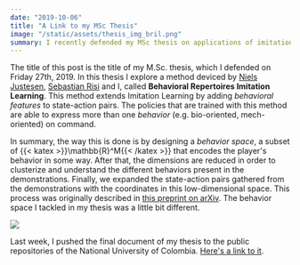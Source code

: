 ```yaml
---
date: "2019-10-06"
title: "A Link to my MSc Thesis"
image: "/static/assets/thesis_img_bril.png"
summary: I recently defended my MSc thesis on applications of imitation learning to StarCraft 2. Here is a link to it.
---
```


The title of this post is the title of my M.Sc. thesis, which I defended on Friday 27th, 2019. In this thesis I explore a method deviced by [Niels Justesen](https://njustesen.com/), [Sebastian Risi](http://sebastianrisi.com/) and I, called **Behavioral Repertoires Imitation Learning**. This method extends Imitation Learning by adding *behavioral features* to state-action pairs. The policies that are trained with this method are able to express more than one *behavior* (e.g. bio-oriented, mech-oriented) on command.

In summary, the way this is done is by designing a *behavior space*, a subset of {{< katex >}}\mathbb{R}^M{{< /katex >}} that encodes the player's behavior in some way. After that, the dimensions are reduced in order to clusterize and understand the different behaviors present in the demonstrations. Finally, we expanded the state-action pairs gathered from the demonstrations with the coordinates in this low-dimensional space. This process was originally described in [this preprint on arXiv](https://arxiv.org/abs/1907.03046). The behavior space I tackled in my thesis was a little bit different.

![](/assets/another_thesis_img.png)

Last week, I pushed the final document of my thesis to the public repositories of the National University of Colombia. [Here's a link to it](https://repositorio.unal.edu.co/handle/unal/77095).